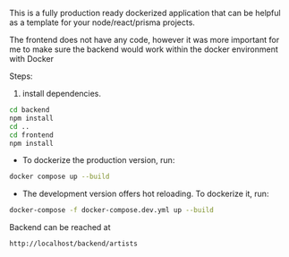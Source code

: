 This is a fully production ready dockerized application that can be helpful as a template for your node/react/prisma projects. 

The frontend does not have any code, however it was more important for me to make sure the backend would work within the docker environment with Docker

Steps:

1. install dependencies.

```bash
cd backend
npm install
cd ..
cd frontend
npm install
```

 - To dockerize the production version, run:

 ```bash
docker compose up --build
 ```

- The development version offers hot reloading. To dockerize it, run:

```bash
docker-compose -f docker-compose.dev.yml up --build
```
Backend can be reached at

```bash
http://localhost/backend/artists
```


